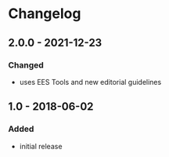 # Changelog

## 2.0.0 - 2021-12-23

### Changed

- uses EES Tools and new editorial guidelines


## 1.0 - 2018-06-02

### Added

- initial release
